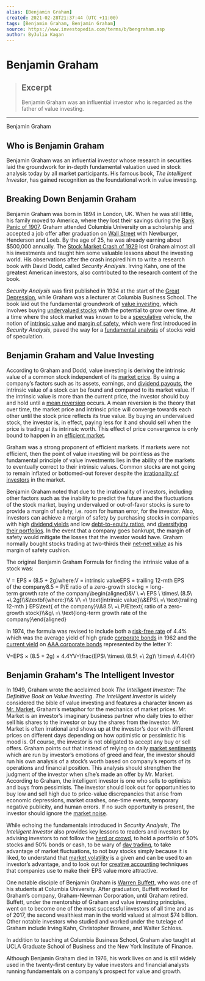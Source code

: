 ```yaml
---
alias: [Benjamin Graham]
created: 2021-02-28T21:37:44 (UTC +11:00)
tags: [Benjamin Graham, Benjamin Graham]
source: https://www.investopedia.com/terms/b/bengraham.asp
author: ByJulia Kagan
---
```


# Benjamin Graham

> ## Excerpt
> Benjamin Graham was an influential investor who is regarded as the father of value investing.

---

Benjamin Graham
## Who is Benjamin Graham

Benjamin Graham was an influential investor whose research in securities laid the groundwork for in-depth fundamental valuation used in stock analysis today by all market participants. His famous book, _The Intelligent Investor_, has gained recognition as the foundational work in value investing.

## Breaking Down Benjamin Graham

Benjamin Graham was born in 1894 in London, UK. When he was still little, his family moved to America, where they lost their savings during the [Bank Panic of 1907](https://www.investopedia.com/terms/b/bank-panic-of-1907.asp). Graham attended Columbia University on a scholarship and accepted a job offer after graduation on [Wall Street](https://www.investopedia.com/terms/w/wallstreet.asp) with Newburger, Henderson and Loeb. By the age of 25, he was already earning about $500,000 annually. The [Stock Market Crash of 1929](https://www.investopedia.com/terms/s/stock-market-crash-1929.asp) lost Graham almost all his investments and taught him some valuable lessons about the investing world. His observations after the crash inspired him to write a research book with David Dodd, called _Security Analysis_. Irving Kahn, one of the greatest American investors, also contributed to the research content of the book.

_Security Analysis_ was first published in 1934 at the start of the [Great Depression](https://www.investopedia.com/terms/g/great_depression.asp), while Graham was a lecturer at Columbia Business School. The book laid out the fundamental groundwork of [value investing](https://www.investopedia.com/terms/v/valueinvesting.asp), which involves buying [undervalued stocks](https://www.investopedia.com/terms/u/undervalued.asp) with the potential to grow over time. At a time where the stock market was known to be a [speculative](https://www.investopedia.com/terms/s/speculation.asp) vehicle, the notion of [intrinsic value](https://www.investopedia.com/terms/i/intrinsicvalue.asp) and [margin of safety](https://www.investopedia.com/terms/m/marginofsafety.asp), which were first introduced in _Security Analysis_, paved the way for a [fundamental analysis](https://www.investopedia.com/terms/f/fundamentalanalysis.asp) of stocks void of speculation.

## Benjamin Graham and Value Investing

According to Graham and Dodd, value investing is deriving the intrinsic value of a common stock independent of its [market price](https://www.investopedia.com/terms/m/market-price.asp). By using a company’s factors such as its assets, earnings, and [dividend payouts](https://www.investopedia.com/terms/d/dividendpayoutratio.asp), the intrinsic value of a stock can be found and compared to its market value. If the intrinsic value is more than the current price, the investor should buy and hold until a [mean reversion](https://www.investopedia.com/terms/m/meanreversion.asp) occurs. A mean reversion is the theory that over time, the market price and intrinsic price will converge towards each other until the stock price reflects its true value. By buying an undervalued stock, the investor is, in effect, paying less for it and should sell when the price is trading at its intrinsic worth. This effect of price convergence is only bound to happen in an [efficient market](https://www.investopedia.com/terms/m/marketefficiency.asp).

Graham was a strong proponent of efficient markets. If markets were not efficient, then the point of value investing will be pointless as the fundamental principle of value investments lies in the ability of the markets to eventually correct to their intrinsic values. Common stocks are not going to remain inflated or bottomed-out forever despite the [irrationality of investors](https://www.investopedia.com/terms/r/rational-behavior.asp) in the market.

Benjamin Graham noted that due to the irrationality of investors, including other factors such as the inability to predict the future and the fluctuations of the stock market, buying undervalued or out-of-favor stocks is sure to provide a margin of safety, i.e. room for human error, for the investor. Also, investors can achieve a margin of safety by purchasing stocks in companies with high [dividend yields](https://www.investopedia.com/terms/d/dividendyield.asp) and low [debt-to-equity ratios](https://www.investopedia.com/terms/d/debtequityratio.asp), and [diversifying their portfolios](https://www.investopedia.com/terms/d/diversification.asp). In the event that a company goes bankrupt, the margin of safety would mitigate the losses that the investor would have. Graham normally bought stocks trading at two-thirds their [net-net value](https://www.investopedia.com/terms/n/net-net.asp) as his margin of safety cushion.

The original Benjamin Graham Formula for finding the intrinsic value of a stock was:

V \= EPS × (8.5 + 2g)where:V \= intrinsic valueEPS \= trailing 12-mth EPS of the company8.5 \= P/E ratio of a zero-growth stockg \= long-term growth rate of the company\\begin{aligned}&V \\ =\\ EPS \\ \\times\\ (8.5\\ +\\ 2g)\\\\&\\textbf{where:}\\\\& V\\ =\\ \\text{intrinsic value}\\\\&EPS\\ =\\ \\text{trailing 12-mth } EPS\\text{ of the company}\\\\&8.5\\ =\\ P/E\\text{ ratio of a zero-growth stock}\\\\&g\\ =\\ \\text{long-term growth rate of the company}\\end{aligned}

In 1974, the formula was revised to include both a [risk-free rate](https://www.investopedia.com/terms/r/risk-freerate.asp) of 4.4% which was the average yield of high grade [corporate bonds](https://www.investopedia.com/terms/c/corporatebond.asp) in 1962 and the [current yield](https://www.investopedia.com/terms/c/currentyield.asp) on [AAA corporate bonds](https://www.investopedia.com/terms/a/aaa.asp) represented by the letter Y:

V\=EPS × (8.5 + 2g) × 4.4YV=\\frac{EPS\\ \\times\\ (8.5\\ +\\ 2g)\\ \\times\\ 4.4}{Y}

## Benjamin Graham's The Intelligent Investor

In 1949, Graham wrote the acclaimed book _The Intelligent Investor: The Definitive Book on Value Investing_. _The Intelligent Investor_ is widely considered the bible of value investing and features a character known as [Mr. Market](https://www.investopedia.com/terms/m/mr-market.asp), Graham’s metaphor for the mechanics of market prices. Mr. Market is an investor’s imaginary business partner who daily tries to either sell his shares to the investor or buy the shares from the investor. Mr. Market is often irrational and shows up at the investor’s door with different prices on different days depending on how optimistic or pessimistic his mood is. Of course, the investor is not obligated to accept any buy or sell offers. Graham points out that instead of relying on daily [market sentiments](https://www.investopedia.com/terms/m/marketsentiment.asp) which are run by investor’s emotions of greed and fear, the investor should run his own analysis of a stock’s worth based on company’s reports of its operations and financial position. This analysis should strengthen the judgment of the investor when s/he’s made an offer by Mr. Market. According to Graham, the intelligent investor is one who sells to optimists and buys from pessimists. The investor should look out for opportunities to buy low and sell high due to price-value discrepancies that arise from economic depressions, market crashes, one-time events, temporary negative publicity, and human errors. If no such opportunity is present, the investor should ignore the [market noise](https://www.investopedia.com/terms/n/noise.asp).

While echoing the fundamentals introduced in _Security Analysis_, _The Intelligent Investor_ also provides key lessons to readers and investors by advising investors to not follow the [herd or crowd](https://www.investopedia.com/terms/h/herdinstinct.asp), to hold a portfolio of 50% stocks and 50% bonds or cash, to be wary of [day trading](https://www.investopedia.com/terms/d/daytrader.asp), to take advantage of market fluctuations, to not buy stocks simply because it is liked, to understand that [market volatility](https://www.investopedia.com/terms/v/volatility.asp) is a given and can be used to an investor’s advantage, and to look out for [creative accounting](https://www.investopedia.com/terms/c/creative-accounting.asp) techniques that companies use to make their EPS value more attractive.

One notable disciple of Benjamin Graham is [Warren Buffett](https://www.investopedia.com/terms/o/oracleofomaha.asp), who was one of his students at Columbia University. After graduation, Buffett worked for Graham’s company, Graham-Newman Corporation, until Graham retired. Buffett, under the mentorship of Graham and value investing principles, went on to become one of the most successful investors of all time and as of 2017, the second wealthiest man in the world valued at almost $74 billion. Other notable investors who studied and worked under the tutelage of Graham include Irving Kahn, Christopher Browne, and Walter Schloss.

In addition to teaching at Columbia Business School, Graham also taught at UCLA Graduate School of Business and the New York Institute of Finance.

Although Benjamin Graham died in 1976, his work lives on and is still widely used in the twenty-first century by value investors and financial analysts running fundamentals on a company’s prospect for value and growth.
